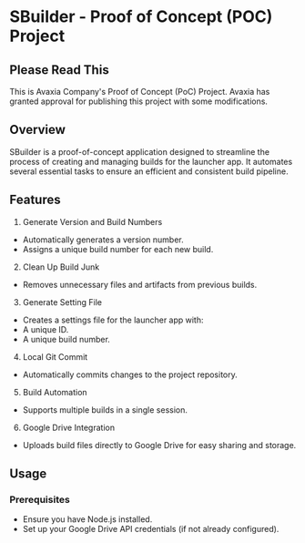 # SBuilder - Proof of Concept (POC) Project

## Please Read This

This is Avaxia Company's Proof of Concept (PoC) Project.
Avaxia has granted approval for publishing this project with some modifications.

## Overview

SBuilder is a proof-of-concept application designed to streamline the process of creating and managing builds for the launcher app. It automates several essential tasks to ensure an efficient and consistent build pipeline.

## Features

1. Generate Version and Build Numbers

- Automatically generates a version number.
- Assigns a unique build number for each new build.

2. Clean Up Build Junk

- Removes unnecessary files and artifacts from previous builds.

3. Generate Setting File

- Creates a settings file for the launcher app with:
- A unique ID.
- A unique build number.

4. Local Git Commit

- Automatically commits changes to the project repository.

5. Build Automation

- Supports multiple builds in a single session.

6. Google Drive Integration

- Uploads build files directly to Google Drive for easy sharing and storage.

## Usage

### Prerequisites

- Ensure you have Node.js installed.
- Set up your Google Drive API credentials (if not already configured).
